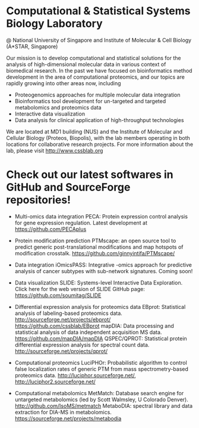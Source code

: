
# Computational & Statistical Systems Biology Laboratory
@ National University of Singapore and Institute of Molecular & Cell Biology (A*STAR, Singapore)

Our mission is to develop computational and statistical solutions for the analysis of high-dimensional molecular data in various context of biomedical research. In the past we have focused on bioinformatics method development in the area of computational proteomics, and our topics are rapidly growing into other areas now, including

- Proteogenomics approaches for multiple molecular data integration
- Bioinformatics tool development for un-targeted and targeted metabolomics and proteomics data
- Interactive data visualization
- Data analysis for clinical application of high-throughput technologies

We are located at MD1 building (NUS) and the Institute of Molecular and Cellular Biology (Proteos, Biopolis), with the lab members operating in both locations for collaborative research projects. For more information about the lab, please visit http://www.cssblab.org

# Check out our latest softwares in GitHub and SourceForge repositories!

- Multi-omics data integration
PECA: Protein expression control analysis for gene expression regulation. 
Latest development at https://github.com/PECAplus 

- Protein modification prediction
PTMscape: an open source tool to predict generic post-translational modifications and map hotspots of modification crosstalk. 
https://github.com/ginnyintifa/PTMscape/

- Data integration
iOmicsPASS: Integrative -omics approach for predictive analysis of cancer subtypes with sub-network signatures. 
Coming soon! 

- Data visualization
SLIDE: Systems-level Interactive Data Exploration. 
Click here for the web version of SLIDE
GitHub page: https://github.com/soumitag/SLIDE

- Differential expression analysis for proteomics data
EBprot: Statistical analysis of labeling-based proteomics data.
http://sourceforge.net/projects/ebprot/ 
https://github.com/cssblab/EBprot
mapDIA: Data processing and statistical analysis of data independent acquisition MS data. 
https://github.com/mapDIA/mapDIA
QSPEC/QPROT: Statistical protein differential expression analysis for spectral count data. 
http://sourceforge.net/projects/qprot/

- Computational proteomics
LuciPHOr: Probabilistic algorithm to control false localization rates of generic PTM from mass spectrometry-based proteomics data. 
http://luciphor.sourceforge.net/,
http://luciphor2.sourceforge.net/

- Computational metabolomics 
MetMatch: Database search engine for untargeted metabolomics (led by Scott Walmsley, U Colorado Denver). 
http://github.com/IsoMS/metmatch
MetaboDIA: spectral library and data extraction for DIA-MS in metabolomics. 
https://sourceforge.net/projects/metabodia

